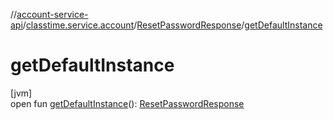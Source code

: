 //[account-service-api](../../../index.md)/[classtime.service.account](../index.md)/[ResetPasswordResponse](index.md)/[getDefaultInstance](get-default-instance.md)

# getDefaultInstance

[jvm]\
open fun [getDefaultInstance](get-default-instance.md)(): [ResetPasswordResponse](index.md)
